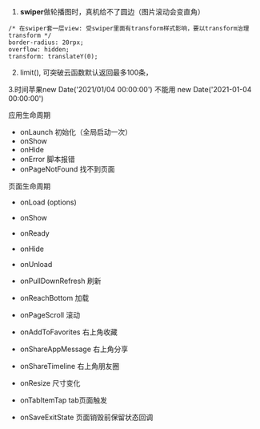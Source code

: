1. **swiper**做轮播图时，真机给不了圆边（图片滚动会变直角）

```
/* 在swiper套一层view: 受swiper里面有transform样式影响，要以transform治理transform */
border-radius: 20rpx;
overflow: hidden;
transform: translateY(0);
```





2. limit(), 可突破云函数默认返回最多100条，

3.时间苹果new Date('2021/01/04 00:00:00')    不能用 new Date('2021-01-04 00:00:00')






应用生命周期
- onLaunch   初始化（全局启动一次）
- onShow 
- onHide
- onError  脚本报错
- onPageNotFound 找不到页面



页面生命周期

- onLoad (options)
- onShow
- onReady
- onHide
- onUnload

- onPullDownRefresh 刷新
- onReachBottom 加载
- onPageScroll 滚动
- onAddToFavorites 右上角收藏
- onShareAppMessage 右上角分享
- onShareTimeline 右上角朋友圈
- onResize 尺寸变化
- onTabItemTap tab页面触发
- onSaveExitState 页面销毁前保留状态回调

 

